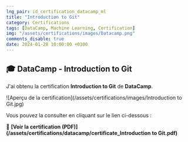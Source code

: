```yaml
---
lng_pair: id_certification_datacamp_ml
title: "Introduction to Git"
category: Certifications
tags: [DataCamp, Machine Learning, Certification]
img: "/assets/certifications/images/Datacamp.png"
comments_disable: true
date: 2024-01-28 10:00:00 +0100
---
```


## 🎓 DataCamp - Introduction to Git

J'ai obtenu la certification **Introduction to Git** de **DataCamp**.

![Aperçu de la certification](/assets/certifications/images/Introduction to Git.jpg)  

Vous pouvez la consulter en cliquant sur le lien ci-dessous :

📜 **[Voir la certification (PDF)](/assets/certifications/datacamp/certificate_Introduction to Git.pdf)** 
